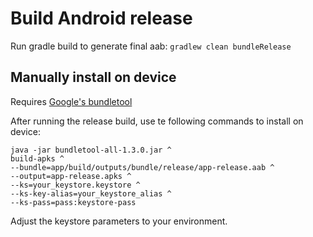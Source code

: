# Build Android release

Run gradle build to generate final aab: `gradlew clean bundleRelease`

## Manually install on device

Requires [Google's bundletool](https://github.com/google/bundletool/releases)

After running the release build, use te following commands to install on device:

```shell
java -jar bundletool-all-1.3.0.jar ^
build-apks ^
--bundle=app/build/outputs/bundle/release/app-release.aab ^
--output=app-release.apks ^
--ks=your_keystore.keystore ^
--ks-key-alias=your_keystore_alias ^
--ks-pass=pass:keystore-pass
```

Adjust the keystore parameters to your environment.
